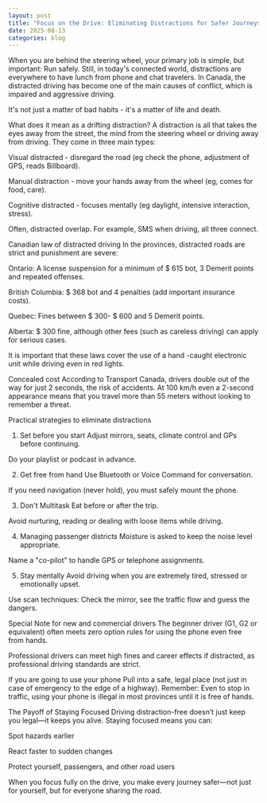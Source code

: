 ```yaml
---
layout: post
title: "Focus on the Drive: Eliminating Distractions for Safer Journeys"
date: 2025-08-13
categories: blog
---
```


When you are behind the steering wheel, your primary job is simple, but important: Run safely. Still, in today's connected world, distractions are everywhere to have lunch from phone and chat travelers. In Canada, the distracted driving has become one of the main causes of conflict, which is impaired and aggressive driving.

It's not just a matter of bad habits - it's a matter of life and death.

What does it mean as a drifting distraction?
A distraction is all that takes the eyes away from the street, the mind from the steering wheel or driving away from driving. They come in three main types:

Visual distracted - disregard the road (eg check the phone, adjustment of GPS, reads Billboard).

Manual distraction - move your hands away from the wheel (eg, comes for food, care).

Cognitive distracted - focuses mentally (eg daylight, intensive interaction, stress).

Often, distracted overlap. For example, SMS when driving, all three connect.

Canadian law of distracted driving
In the provinces, distracted roads are strict and punishment are severe:

Ontario: A license suspension for a minimum of $ 615 bot, 3 Demerit points and repeated offenses.

British Columbia: $ 368 bot and 4 penalties (add important insurance costs).

Quebec: Fines between $ 300- $ 600 and 5 Demerit points.

Alberta: $ 300 fine, although other fees (such as careless driving) can apply for serious cases.

It is important that these laws cover the use of a hand -caught electronic unit while driving even in red lights.

Concealed cost
According to Transport Canada, drivers double out of the way for just 2 seconds, the risk of accidents. At 100 km/h even a 2-second appearance means that you travel more than 55 meters without looking to remember a threat.

Practical strategies to eliminate distractions
1. Set before you start
Adjust mirrors, seats, climate control and GPs before continuing.

Do your playlist or podcast in advance.

2. Get free from hand
Use Bluetooth or Voice Command for conversation.

If you need navigation (never hold), you must safely mount the phone.

3. Don't Multitask
Eat before or after the trip.

Avoid nurturing, reading or dealing with loose items while driving.

4. Managing passenger districts
Moisture is asked to keep the noise level appropriate.

Name a "co-pilot" to handle GPS or telephone assignments.

5. Stay mentally
Avoid driving when you are extremely tired, stressed or emotionally upset.

Use scan techniques: Check the mirror, see the traffic flow and guess the dangers.

Special Note for new and commercial drivers
The beginner driver (G1, G2 or equivalent) often meets zero option rules for using the phone even free from hands.

Professional drivers can meet high fines and career effects if distracted, as professional driving standards are strict.

If you are going to use your phone
Pull into a safe, legal place (not just in case of emergency to the edge of a highway). Remember: Even to stop in traffic, using your phone is illegal in most provinces until it is free of hands.

The Payoff of Staying Focused
Driving distraction-free doesn’t just keep you legal—it keeps you alive. Staying focused means you can:

Spot hazards earlier

React faster to sudden changes

Protect yourself, passengers, and other road users

When you focus fully on the drive, you make every journey safer—not just for yourself, but for everyone sharing the road.